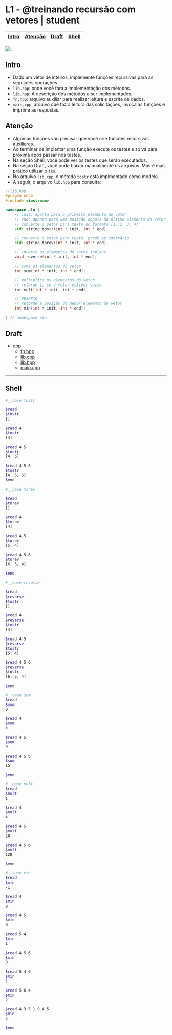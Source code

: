 # L1 - @treinando recursão com vetores | student

<!-- toch -->
[Intro](#intro) | [Atenção](#atenção) | [Draft](#draft) | [Shell](#shell)
-- | -- | -- | --
<!-- toch -->

![_](cover.jpg)

## Intro

- Dado um vetor de inteiros, implemente funções recursivas para as seguintes operações.
- `lib.cpp`: onde você fará a implementação dos métodos.
- `lib.hpp`: A descrição dos métodos a ser implementados.
- `fn.hpp`: arquivo auxiliar para realizar leitura e escrita de dados.
- `main.cpp`: arquivo que faz a leitura das solicitações, invoca as funções e imprime as respostas.

## Atenção

- Algumas funções vão precisar que você crie funções recursivas auxiliares.
- Ao terminar de implentar uma função execute os testes e só vá para próxima após passar nos testes.
- Na seção Shell, você pode ver os testes que serão executados.
- Na seção Draft, você pode baixar manualmente os arquivos. Mas é mais prático utilizar o `tko`.
- No arquivo `lib.cpp`, o método `tostr` está implmentado como modelo.
- A seguir, o arquivo `lib.hpp` para consulta:

<!-- load src/cpp/lib.hpp fenced:cpp -->

```cpp
//lib.hpp
#pragma once
#include <iostream>

namespace alu {
    // init: aponta para o primeiro elemento do vetor
    // end: aponta para uma posição depois do último elemento do vetor
    // converte o vetor para texto no formato [1, 2, 3, 4]
    std::string tostr(int * init, int * end);

    // converte o vetor para texto, porém ao contrário
    std::string torev(int * init, int * end);

    // inverte os elementos do vetor inplace
    void reverse(int * init, int * end);

    // soma os elementos do vetor
    int sum(int * init, int * end);

    // multiplica os elementos do vetor
    // retorne 1, se o vetor estiver vazio
    int mult(int * init, int * end);

    // DESAFIO
    // retorne a posição do menor elemento do vetor
    int min(int * init, int * end);

} // namespace alu
```

<!-- load -->

## Draft

<!-- links .cache/draft -->
- cpp
  - [fn.hpp](.cache/draft/cpp/fn.hpp)
  - [lib.cpp](.cache/draft/cpp/lib.cpp)
  - [lib.hpp](.cache/draft/cpp/lib.hpp)
  - [main.cpp](.cache/draft/cpp/main.cpp)
<!-- links -->

___

## Shell
  
```bash
#__case tostr

$read
$tostr
[]

$read 4
$tostr
[4]

$read 4 5
$tostr
[4, 5]

$read 4 5 6
$tostr
[4, 5, 6]
$end
```

```bash
#__case torev

$read
$torev
[]

$read 4
$torev
[4]

$read 4 5
$torev
[5, 4]

$read 4 5 6
$torev
[6, 5, 4]

$end
```

```bash
#__case reverse

$read
$reverse
$tostr
[]

$read 4
$reverse
$tostr
[4]

$read 4 5
$reverse
$tostr
[5, 4]

$read 4 5 6
$reverse
$tostr
[6, 5, 4]

$end
```

```bash
#__case sum
$read
$sum
0

$read 4
$sum
4

$read 4 5
$sum
9

$read 4 5 6
$sum
15

$end
```

```bash
#__case mult
$read
$mult
1

$read 4
$mult
4

$read 4 5
$mult
20

$read 4 5 6
$mult
120

$end
```

```bash
#__case min
$read
$min
-1

$read 4
$min
0

$read 4 5
$min
0

$read 5 4
$min
1

$read 4 5 6
$min
0

$read 5 4 6
$min
1

$read 5 6 4
$min
2

$read 4 3 5 1 9 4 5
$min
3

$end
```
